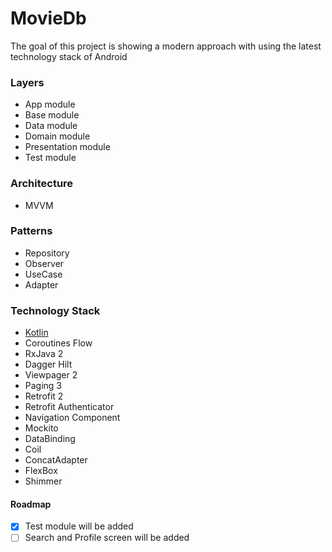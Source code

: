# MovieDb

The goal of this project is showing a modern approach with using the latest technology stack of Android

### Layers

- App module
- Base module
- Data module
- Domain module
- Presentation module
- Test module

### Architecture

- MVVM

### Patterns

- Repository
- Observer
- UseCase
- Adapter

### Technology Stack

- [Kotlin](https://kotlinlang.org)
- Coroutines Flow
- RxJava 2
- Dagger Hilt
- Viewpager 2
- Paging 3
- Retrofit 2
- Retrofit Authenticator
- Navigation Component
- Mockito
- DataBinding
- Coil
- ConcatAdapter
- FlexBox
- Shimmer

#### Roadmap

- [x] Test module will be added
- [ ] Search and Profile screen will be added 
